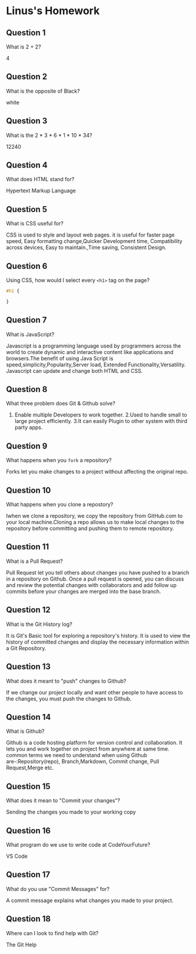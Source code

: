 # Linus's Homework

## Question 1

What is 2 + 2?

4

## Question 2

What is the opposite of Black?

white

## Question 3

What is the  2 * 3 * 6 * 1 * 10 * 34?

12240

## Question 4 

What does HTML stand for?

Hypertext Markup Language

## Question 5

What is CSS useful for?

CSS is used to style and layout web pages. it is useful for faster page speed, Easy formatting change,Quicker Development time, Compatibility across devices, Easy to maintain.,Time saving, Consistent Design.

## Question 6

Using CSS, how would I select every `<h1>` tag on the page?

```css
#h1 {

}
```

## Question 7

What is JavaScript?

Javascript is a programming language used by programmers across the world to create dynamic and interactive content like applications and browsers.The benefit of using Java Script is speed,simplicity,Popularity,Server load, Extended Functionality,Versatility. Javascript can update and change both HTML and CSS.

## Question 8

What three problem does Git & Github solve?
1. Enable multiple Developers to work together.
2.Used to handle small to large project efficiently.
3.It can easily Plugin to other system with third party apps.


## Question 9

What happens when you `fork` a repository?

Forks let you make changes to a project without affecting the original repo.

## Question 10 

What happens when you clone a repostory?

Iwhen we clone a repository, we copy the repository from GitHub.com to your local machine.Cloning a repo allows us to make local changes to the repository before committing and pushing them to remote repository.

## Question 11

What is a Pull Request?


Pull Request let you tell others about changes you have pushed to a branch in a repository on Github. Once a pull request is opened, you can discuss and review the potential changes with collaborators and add follow up commits before your changes are merged into the base branch.

## Question 12

What is the Git History log?

It is Git's Basic tool for exploring a repository's history. It is used to view the history of committed changes and display the necessary information within a Git Repository.

## Question 13

What does it meant to "push" changes to Github?

If we change our project locally and want other people to have access to the changes, you must push the changes to Github.

## Question 14

What is Github?

Github is a code hosting platform for version control and collaboration. It lets you and work together on project from anywhere at same time. common terms we need to understand when using Github are-:Repository(repo), Branch,Markdown, Commit change, Pull Request,Merge etc.

## Question 15

What does it mean to "Commit your changes"?

Sending the changes you made to your working copy

## Question 16

What program do we use to write code at CodeYourFuture?

VS Code
## Question 17

What do you use "Commit Messages" for?

A commit message explains what changes you made to your project.

## Question 18

Where can I look to find help with Git?

The Git Help
